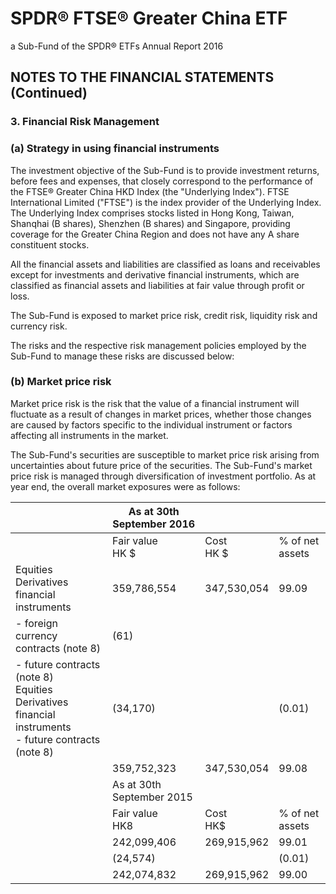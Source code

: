 # SPDR® FTSE® Greater China ETF

a Sub-Fund of the SPDR® ETFs Annual Report 2016

## NOTES TO THE FINANCIAL STATEMENTS (Continued)

### 3. Financial Risk Management

### (a) Strategy in using financial instruments

The investment objective of the Sub-Fund is to provide investment returns, before fees and expenses, that closely correspond to the performance of the FTSE® Greater China HKD Index (the "Underlying Index"). FTSE International Limited ("FTSE") is the index provider of the Underlying Index. The Underlying Index comprises stocks listed in Hong Kong, Taiwan, Shanqhai (B shares), Shenzhen (B shares) and Singapore, providing coverage for the Greater China Region and does not have any A share constituent stocks.

All the financial assets and liabilities are classified as loans and receivables except for investments and derivative financial instruments, which are classified as financial assets and liabilities at fair value through profit or loss.

The Sub-Fund is exposed to market price risk, credit risk, liquidity risk and currency risk.

The risks and the respective risk management policies employed by the Sub-Fund to manage these risks are discussed below:

### (b) Market price risk

Market price risk is the risk that the value of a financial instrument will fluctuate as a result of changes in market prices, whether those changes are caused by factors specific to the individual instrument or factors affecting all instruments in the market.

The Sub-Fund's securities are susceptible to market price risk arising from uncertainties about future price of the securities. The Sub-Fund's market price risk is managed through diversification of investment portfolio. As at year end, the overall market exposures were as follows:

|                                                                                                             | As at 30th September 2016 |               |                 |
|-------------------------------------------------------------------------------------------------------------|---------------------------|---------------|-----------------|
|                                                                                                             | Fair value<br>HK \$       | Cost<br>HK \$ | % of net assets |
| Equities<br>Derivatives financial instruments                                                               | 359,786,554               | 347,530,054   | 99.09           |
| - foreign currency contracts (note 8)                                                                       | (61)                      |               |                 |
| - future contracts (note 8)<br>Equities<br>Derivatives financial instruments<br>- future contracts (note 8) | (34,170)                  |               | (0.01)          |
|                                                                                                             | 359,752,323               | 347,530,054   | 99.08           |
|                                                                                                             | As at 30th September 2015 |               |                 |
|                                                                                                             | Fair value<br>HK8         | Cost<br>HK\$  | % of net assets |
|                                                                                                             | 242,099,406               | 269,915,962   | 99.01           |
|                                                                                                             | (24,574)                  |               | (0.01)          |
|                                                                                                             | 242,074,832               | 269,915,962   | 99.00           |
